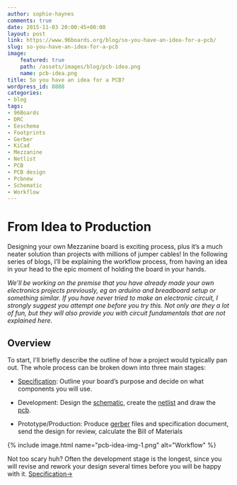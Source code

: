 ```yaml
---
author: sophie-haynes
comments: true
date: 2015-11-03 20:00:45+00:00
layout: post
link: https://www.96boards.org/blog/so-you-have-an-idea-for-a-pcb/
slug: so-you-have-an-idea-for-a-pcb
image:
    featured: true
    path: /assets/images/blog/pcb-idea.png
    name: pcb-idea.png
title: So you have an idea for a PCB?
wordpress_id: 8888
categories:
- blog
tags:
- 96Boards
- DRC
- Eeschema
- Footprints
- Gerber
- KiCad
- Mezzanine
- Netlist
- PCB
- PCB design
- Pcbnew
- Schematic
- Workflow
---
```


# From Idea to Production


Designing your own Mezzanine board is exciting process, plus it’s a much neater solution than projects with millions of jumper cables! In the following series of blogs, I’ll be explaining the workflow process, from having an idea in your head to the epic moment of holding the board in your hands.

_We’ll be working on the premise that you have already made your own electronics projects previously, eg an arduino and breadboard setup or something similar. If you have never tried to make an electronic circuit, I strongly suggest you attempt one before you try this. Not only are they a lot of fun, but they will also provide you with circuit fundamentals that are not explained here._


## Overview


To start, I'll briefly describe the outline of how a project would typically pan out. The whole process can be broken down into three main stages:




  * [Specification](/blog/so-you-have-an-idea-for-a-pcb-specification/): Outline your board’s purpose and decide on what components you will use.


  * Development: Design the [schematic](/blog/so-you-have-an-idea-for-a-pcb-development-schematic-netlist/), create the [netlist](/blog/so-you-have-an-idea-for-a-pcb-development-netlist/) and draw the [pcb](/blog/so-you-have-an-idea-for-a-pcb-development-pcb/).


  * Prototype/Production: Produce [gerber]() files and specification document, send the design for review, calculate the Bill of Materials


{% include image.html name="pcb-idea-img-1.png" alt="Workflow" %}

Not too scary huh? Often the development stage is the longest, since you will revise and rework your design several times before you will be happy with it.
[Specification→](/blog/so-you-have-an-idea-for-a-pcb-specification/)
